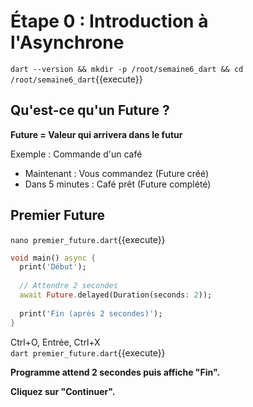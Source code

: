 # Étape 0 : Introduction à l'Asynchrone

`dart --version && mkdir -p /root/semaine6_dart && cd /root/semaine6_dart`{{execute}}

## Qu'est-ce qu'un Future ?

**Future = Valeur qui arrivera dans le futur**

Exemple : Commande d'un café
- Maintenant : Vous commandez (Future créé)
- Dans 5 minutes : Café prêt (Future complété)

## Premier Future

`nano premier_future.dart`{{execute}}

```dart
void main() async {
  print('Début');
  
  // Attendre 2 secondes
  await Future.delayed(Duration(seconds: 2));
  
  print('Fin (après 2 secondes)');
}
```

Ctrl+O, Entrée, Ctrl+X  
`dart premier_future.dart`{{execute}}

**Programme attend 2 secondes puis affiche "Fin".**

**Cliquez sur "Continuer".**

